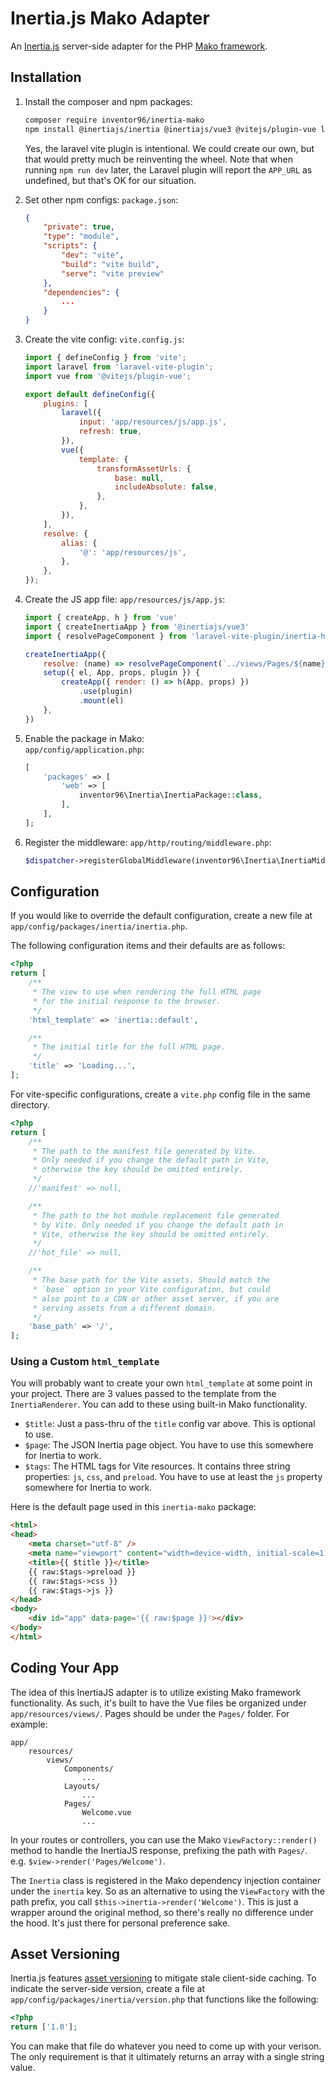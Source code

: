 # Inertia.js Mako Adapter
An [Inertia.js](https://inertiajs.com/) server-side adapter for the PHP [Mako framework](https://makoframework.com/).

## Installation
1. Install the composer and npm packages:
    ```bash
    composer require inventor96/inertia-mako
    npm install @inertiajs/inertia @inertiajs/vue3 @vitejs/plugin-vue laravel-vite-plugin vite vue
    ```

    Yes, the laravel vite plugin is intentional. We could create our own, but that would pretty much be reinventing the wheel. Note that when running `npm run dev` later, the Laravel plugin will report the `APP_URL` as undefined, but that's OK for our situation. 

1. Set other npm configs:
    `package.json`:
    ```json
    {
        "private": true,
        "type": "module",
        "scripts": {
            "dev": "vite",
            "build": "vite build",
            "serve": "vite preview"
        },
        "dependencies": {
            ...
        }
    }
    ```

1. Create the vite config:
    `vite.config.js`:
    ```js
    import { defineConfig } from 'vite';
    import laravel from 'laravel-vite-plugin';
    import vue from '@vitejs/plugin-vue';
    
    export default defineConfig({
        plugins: [
            laravel({
                input: 'app/resources/js/app.js',
                refresh: true,
            }),
            vue({
                template: {
                    transformAssetUrls: {
                        base: null,
                        includeAbsolute: false,
                    },
                },
            }),
        ],
        resolve: {
            alias: {
                '@': 'app/resources/js',
            },
        },
    });
    ```

1. Create the JS app file:
    `app/resources/js/app.js`:
    ```js
    import { createApp, h } from 'vue'
    import { createInertiaApp } from '@inertiajs/vue3'
    import { resolvePageComponent } from 'laravel-vite-plugin/inertia-helpers'

    createInertiaApp({
        resolve: (name) => resolvePageComponent(`../views/Pages/${name}.vue`, import.meta.glob('../views/Pages/**/*.vue')),
        setup({ el, App, props, plugin }) {
            createApp({ render: () => h(App, props) })
                .use(plugin)
                .mount(el)
        },
    })
    ```

1. Enable the package in Mako:  
    `app/config/application.php`:
    ```php
    [
        'packages' => [
            'web' => [
                inventor96\Inertia\InertiaPackage::class,
            ],
        ],
    ];
    ```

1. Register the middleware:
    `app/http/routing/middleware.php`:
    ```php
    $dispatcher->registerGlobalMiddleware(inventor96\Inertia\InertiaMiddleware::class);
    ```

## Configuration
If you would like to override the default configuration, create a new file at `app/config/packages/inertia/inertia.php`.

The following configuration items and their defaults are as follows:
```php
<?php
return [
    /**
     * The view to use when rendering the full HTML page
     * for the initial response to the browser.
     */
    'html_template' => 'inertia::default',

    /**
     * The initial title for the full HTML page.
     */
    'title' => 'Loading...',
];
```

For vite-specific configurations, create a `vite.php` config file in the same directory.
```php
<?php
return [
    /**
     * The path to the manifest file generated by Vite.
     * Only needed if you change the default path in Vite,
     * otherwise the key should be omitted entirely.
     */
    //'manifest' => null,

    /**
     * The path to the hot module replacement file generated
     * by Vite. Only needed if you change the default path in
     * Vite, otherwise the key should be omitted entirely.
     */
    //'hot_file' => null,

    /**
     * The base path for the Vite assets. Should match the
     * `base` option in your Vite configuration, but could
     * also point to a CDN or other asset server, if you are
     * serving assets from a different domain.
     */
    'base_path' => '/',
];
```

### Using a Custom `html_template`
You will probably want to create your own `html_template` at some point in your project. There are 3 values passed to the template from the `InertiaRenderer`. You can add to these using built-in Mako functionality.
- `$title`: Just a pass-thru of the `title` config var above. This is optional to use.
- `$page`: The JSON Inertia page object. You have to use this somewhere for Inertia to work.
- `$tags`: The HTML tags for Vite resources. It contains three string properties: `js`, `css`, and `preload`. You have to use at least the `js` property somewhere for Inertia to work.

Here is the default page used in this `inertia-mako` package:
```html
<html>
<head>
    <meta charset="utf-8" />
    <meta name="viewport" content="width=device-width, initial-scale=1.0, maximum-scale=1.0" />
    <title>{{ $title }}</title>
    {{ raw:$tags->preload }}
    {{ raw:$tags->css }}
    {{ raw:$tags->js }}
</head>
<body>
    <div id="app" data-page='{{ raw:$page }}'></div>
</body>
</html>
```

## Coding Your App
The idea of this InertiaJS adapter is to utilize existing Mako framework functionality. As such, it's built to have the Vue files be organized under `app/resources/views/`. Pages should be under the `Pages/` folder. For example:

```
app/
    resources/
        views/
            Components/
                ...
            Layouts/
                ...
            Pages/
                Welcome.vue
                ...
```

In your routes or controllers, you can use the Mako `ViewFactory::render()` method to handle the InertiaJS response, prefixing the path with `Pages/`. e.g. `$view->render('Pages/Welcome')`.

The `Inertia` class is registered in the Mako dependency injection container under the `inertia` key. So as an alternative to using the `ViewFactory` with the path prefix, you call `$this->inertia->render('Welcome')`. This is just a wrapper around the original method, so there's really no difference under the hood. It's just there for personal preference sake.

## Asset Versioning
Inertia.js features [asset versioning](https://inertiajs.com/the-protocol#asset-versioning) to mitigate stale client-side caching. To indicate the server-side version, create a file at `app/config/packages/inertia/version.php` that functions like the following:
```php
<?php
return ['1.0'];
```

You can make that file do whatever you need to come up with your verison. The only requirement is that it ultimately returns an array with a single string value.